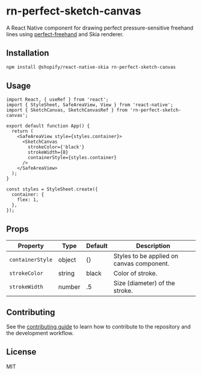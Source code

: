 # rn-perfect-sketch-canvas

A React Native component for drawing perfect pressure-sensitive freehand lines using [perfect-freehand](https://github.com/steveruizok/perfect-freehand) and Skia renderer.

## Installation

```sh
npm install @shopify/react-native-skia rn-perfect-sketch-canvas
```

## Usage

```tsx
import React, { useRef } from 'react';
import { StyleSheet, SafeAreaView, View } from 'react-native';
import { SketchCanvas, SketchCanvasRef } from 'rn-perfect-sketch-canvas';

export default function App() {
  return (
    <SafeAreaView style={styles.container}>
      <SketchCanvas
        strokeColor={'black'}
        strokeWidth={8}
        containerStyle={styles.container}
      />
    </SafeAreaView>
  );
}

const styles = StyleSheet.create({
  container: {
    flex: 1,
  },
});
```

## Props

| Property           | Type     | Default | Description                                           |
| ------------------ | -------- | ------- | ----------------------------------------------------- |
| `containerStyle`   | object   | {}       | Styles to be applied on canvas component.             |
| `strokeColor`      | string   | black   | Color of stroke.                                      |
| `strokeWidth`      | number   | .5      | Size (diameter) of the stroke.                        |

## Contributing

See the [contributing guide](CONTRIBUTING.md) to learn how to contribute to the repository and the development workflow.

## License

MIT
